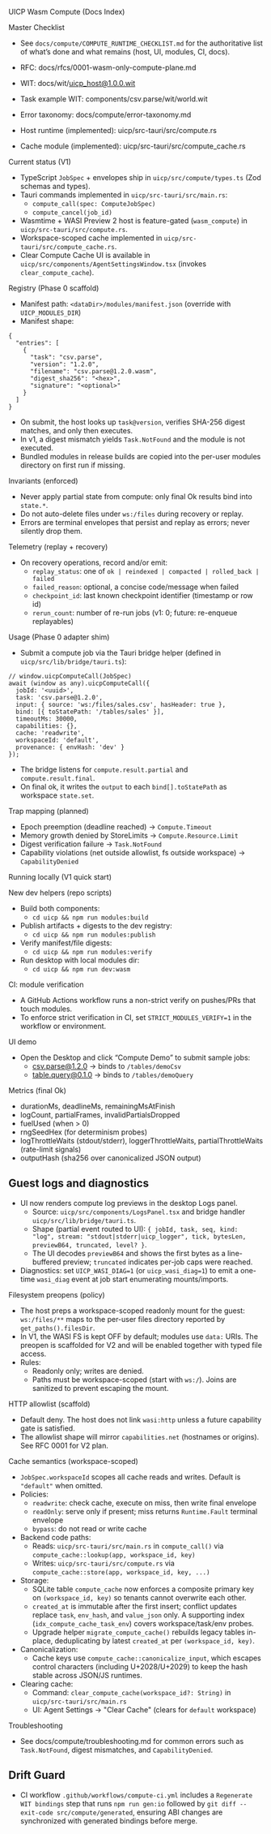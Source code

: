 UICP Wasm Compute (Docs Index)

Master Checklist
- See `docs/compute/COMPUTE_RUNTIME_CHECKLIST.md` for the authoritative list of what’s done and what remains (host, UI, modules, CI, docs).

- RFC: docs/rfcs/0001-wasm-only-compute-plane.md
- WIT: docs/wit/uicp_host@1.0.0.wit
- Task example WIT: components/csv.parse/wit/world.wit
- Error taxonomy: docs/compute/error-taxonomy.md
- Host runtime (implemented): uicp/src-tauri/src/compute.rs
- Cache module (implemented): uicp/src-tauri/src/compute_cache.rs

Current status (V1)

- TypeScript `JobSpec` + envelopes ship in `uicp/src/compute/types.ts` (Zod schemas and types).
- Tauri commands implemented in `uicp/src-tauri/src/main.rs`:
  - `compute_call(spec: ComputeJobSpec)`
  - `compute_cancel(job_id)`
- Wasmtime + WASI Preview 2 host is feature-gated (`wasm_compute`) in `uicp/src-tauri/src/compute.rs`.
- Workspace-scoped cache implemented in `uicp/src-tauri/src/compute_cache.rs`.
- Clear Compute Cache UI is available in `uicp/src/components/AgentSettingsWindow.tsx` (invokes `clear_compute_cache`).

Registry (Phase 0 scaffold)

- Manifest path: `<dataDir>/modules/manifest.json` (override with `UICP_MODULES_DIR`)
- Manifest shape:

```
{
  "entries": [
    {
      "task": "csv.parse",
      "version": "1.2.0",
      "filename": "csv.parse@1.2.0.wasm",
      "digest_sha256": "<hex>",
      "signature": "<optional>"
    }
  ]
}
```

- On submit, the host looks up `task@version`, verifies SHA-256 digest matches, and only then executes.
- In v1, a digest mismatch yields `Task.NotFound` and the module is not executed.
- Bundled modules in release builds are copied into the per-user modules directory on first run if missing.

Invariants (enforced)

- Never apply partial state from compute: only final Ok results bind into `state.*`.
- Do not auto-delete files under `ws:/files` during recovery or replay.
- Errors are terminal envelopes that persist and replay as errors; never silently drop them.

Telemetry (replay + recovery)

- On recovery operations, record and/or emit:
  - `replay_status`: one of `ok | reindexed | compacted | rolled_back | failed`
  - `failed_reason`: optional, a concise code/message when failed
  - `checkpoint_id`: last known checkpoint identifier (timestamp or row id)
  - `rerun_count`: number of re-run jobs (v1: 0; future: re-enqueue replayables)

Usage (Phase 0 adapter shim)

- Submit a compute job via the Tauri bridge helper (defined in `uicp/src/lib/bridge/tauri.ts`):

```
// window.uicpComputeCall(JobSpec)
await (window as any).uicpComputeCall({
  jobId: '<uuid>',
  task: 'csv.parse@1.2.0',
  input: { source: 'ws:/files/sales.csv', hasHeader: true },
  bind: [{ toStatePath: '/tables/sales' }],
  timeoutMs: 30000,
  capabilities: {},
  cache: 'readwrite',
  workspaceId: 'default',
  provenance: { envHash: 'dev' }
});
```

- The bridge listens for `compute.result.partial` and `compute.result.final`.
- On final ok, it writes the `output` to each `bind[].toStatePath` as workspace `state.set`.

Trap mapping (planned)

- Epoch preemption (deadline reached) → `Compute.Timeout`
- Memory growth denied by StoreLimits → `Compute.Resource.Limit`
- Digest verification failure → `Task.NotFound`
- Capability violations (net outside allowlist, fs outside workspace) → `CapabilityDenied`

Running locally (V1 quick start)

New dev helpers (repo scripts)

- Build both components:
  - `cd uicp && npm run modules:build`
- Publish artifacts + digests to the dev registry:
  - `cd uicp && npm run modules:publish`
- Verify manifest/file digests:
  - `cd uicp && npm run modules:verify`
- Run desktop with local modules dir:
  - `cd uicp && npm run dev:wasm`

CI: module verification
- A GitHub Actions workflow runs a non-strict verify on pushes/PRs that touch modules.
- To enforce strict verification in CI, set `STRICT_MODULES_VERIFY=1` in the workflow or environment.

UI demo
- Open the Desktop and click “Compute Demo” to submit sample jobs:
  - csv.parse@1.2.0 → binds to `/tables/demoCsv`
  - table.query@0.1.0 → binds to `/tables/demoQuery`

Metrics (final Ok)

- durationMs, deadlineMs, remainingMsAtFinish
- logCount, partialFrames, invalidPartialsDropped
- fuelUsed (when > 0)
- rngSeedHex (for determinism probes)
- logThrottleWaits (stdout/stderr), loggerThrottleWaits, partialThrottleWaits (rate-limit signals)
- outputHash (sha256 over canonicalized JSON output)

Guest logs and diagnostics
-------------------------

- UI now renders compute log previews in the desktop Logs panel.
  - Source: `uicp/src/components/LogsPanel.tsx` and bridge handler `uicp/src/lib/bridge/tauri.ts`.
  - Shape (partial event routed to UI): `{ jobId, task, seq, kind: "log", stream: "stdout|stderr|uicp_logger", tick, bytesLen, previewB64, truncated, level? }`.
  - The UI decodes `previewB64` and shows the first bytes as a line-buffered preview; `truncated` indicates per-job caps were reached.
- Diagnostics: set `UICP_WASI_DIAG=1` (or `uicp_wasi_diag=1`) to emit a one-time `wasi_diag` event at job start enumerating mounts/imports.

Filesystem preopens (policy)

- The host preps a workspace-scoped readonly mount for the guest: `ws:/files/**` maps to the per-user files directory reported by `get_paths().filesDir`.
- In V1, the WASI FS is kept OFF by default; modules use `data:` URIs. The preopen is scaffolded for V2 and will be enabled together with typed file access.
- Rules:
  - Readonly only; writes are denied.
  - Paths must be workspace-scoped (start with `ws:/`). Joins are sanitized to prevent escaping the mount.

HTTP allowlist (scaffold)

- Default deny. The host does not link `wasi:http` unless a future capability gate is satisfied.
- The allowlist shape will mirror `capabilities.net` (hostnames or origins). See RFC 0001 for V2 plan.

Cache semantics (workspace-scoped)

- `JobSpec.workspaceId` scopes all cache reads and writes. Default is `"default"` when omitted.
- Policies:
  - `readwrite`: check cache, execute on miss, then write final envelope
  - `readOnly`: serve only if present; miss returns `Runtime.Fault` terminal envelope
  - `bypass`: do not read or write cache
- Backend code paths:
  - Reads: `uicp/src-tauri/src/main.rs` in `compute_call()` via `compute_cache::lookup(app, workspace_id, key)`
  - Writes: `uicp/src-tauri/src/compute.rs` via `compute_cache::store(app, workspace_id, key, ...)`
- Storage:
  - SQLite table `compute_cache` now enforces a composite primary key on `(workspace_id, key)` so tenants cannot overwrite each other.
  - `created_at` is immutable after the first insert; conflict updates replace `task`, `env_hash`, and `value_json` only. A supporting index (`idx_compute_cache_task_env`) covers workspace/task/env probes.
  - Upgrade helper `migrate_compute_cache()` rebuilds legacy tables in-place, deduplicating by latest `created_at` per `(workspace_id, key)`.
- Canonicalization:
  - Cache keys use `compute_cache::canonicalize_input`, which escapes control characters (including U+2028/U+2029) to keep the hash stable across JSON/JS runtimes.
- Clearing cache:
  - Command: `clear_compute_cache(workspace_id?: String)` in `uicp/src-tauri/src/main.rs`
  - UI: Agent Settings → "Clear Cache" (clears for `default` workspace)

Troubleshooting

- See docs/compute/troubleshooting.md for common errors such as `Task.NotFound`, digest mismatches, and `CapabilityDenied`.

Drift Guard
-----------

- CI workflow `.github/workflows/compute-ci.yml` includes a `Regenerate WIT bindings` step that runs `npm run gen:io` followed by `git diff --exit-code src/compute/generated`, ensuring ABI changes are synchronized with generated bindings before merge.



